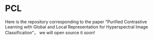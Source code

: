 # PCL
Here is the repository corresponding to the paper "Purified Contrastive Learning with Global and Local Representation for Hyperspectral Image Classification"，
we will open source it soon!
